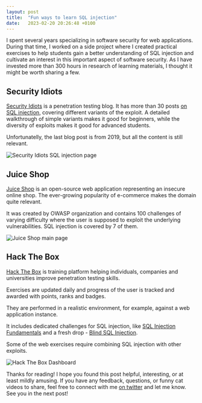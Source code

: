 ```yaml
---
layout: post
title:  "Fun ways to learn SQL injection"
date:   2023-02-20 20:26:48 +0100
---
```


I spent several years specializing in software security for web applications. During that time, I worked on a side project where I created practical exercises to help students gain a better understanding of SQL injection and cultivate an interest in this important aspect of software security. As I have invested more than 300 hours in research of learning materials, I thought it might be worth sharing a few.

## Security Idiots

[Security Idiots](https://www.securityidiots.com/) is a penetration testing blog. It has more than 30 posts [on SQL injection](https://www.securityidiots.com/Web-Pentest/SQL-Injection/#), covering different variants of the exploit.
A detailed walkthrough of simple variants makes it good for beginners, while the diversity of exploits makes it good for advanced students.

Unfortunatelly, the last blog post is from 2019, but all the content is still relevant.

![Security Idiots SQL injection page]({{site.url}}/assets/2023-02-19-sqli/security-idiots.png)

## Juice Shop

[Juice Shop](https://owasp.org/www-project-juice-shop/) is an open-source web application
representing an insecure online shop. The ever-growing popularity of e-commerce makes the domain quite relevant. 

It was created by OWASP
organization and contains 100 challenges of varying
difficulty where the user is supposed to exploit the underlying vulnerabilities.
SQL injection is covered by 7 of them.

![Juice Shop main page]({{site.url}}/assets/2023-02-19-sqli/juice-shop.png)

## Hack The Box

[Hack The Box](https://www.hackthebox.com/) is training platform
helping individuals, companies and universities improve
penetration testing skills. 

Exercises are updated daily and progress of the user is tracked and awarded with
points, ranks and badges. 

They are performed in a
realistic environment, for example, against a web
application instance.

It includes dedicated challenges for SQL injection, like [SQL Injection Fundamentals](https://academy.hackthebox.com/module/details/33) and a fresh drop - [Blind SQL Injection](https://academy.hackthebox.com/module/details/177).

Some of the web exercises require combining SQL injection with other exploits. 

![Hack The Box Dashboard]({{site.url}}/assets/2023-02-19-sqli/hack-the-box.png)

Thanks for reading! I hope you found this post helpful, interesting, or at least mildly amusing. If you have any feedback, questions, or funny cat videos to share, feel free to connect with me [on twitter](https://twitter.com/dmadic) and let me know. See you in the next post!